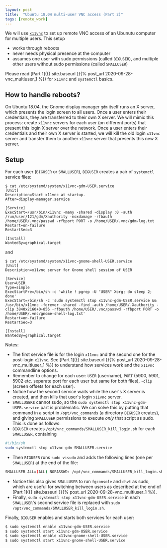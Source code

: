 ```yaml
---
layout: post
title:  "Ubuntu 18.04 multi-user VNC access (Part 2)"
tags: [remote_work]
---
```


We will use [`x11vnc`](https://github.com/LibVNC/x11vnc) to set up remote VNC access of an Ubunutu computer for multiple users. This setup

- works through reboots
- never needs physical presence at the computer
- assumes one user with sudo permissions (called `BIGUSER`), and multiple other users without sudo permissions (called `SMALLUSER`)

Please read [Part 1]({{ site.baseurl }}{% post_url 2020-09-28-vnc_multiuser_1 %}) for `x11vnc` and `systemctl` basics.

## How to handle reboots?

On Ubuntu 18.04, the Gnome display manager `gdm` itself runs an X server, which presents the login screen to all users.
Once a user enters their credentials, they are transferred to their own X server. We will mimic this process: create
`x11vnc` servers for each user (on different ports) that present this login X server over the network. Once a user
enters their credentials and their own X server is started, we will kill the old login `x11vnc` server and transfer them
to another `x11vnc` server that presents this new X server.

## Setup

For each user (`BIGUSER` or `SMALLUSER`), `BIGUSER` creates a pair of `systemctl` service files:

```
$ cat /etc/systemd/system/x11vnc-gdm-USER.service
[Unit]
Description=Start x11vnc at startup.
After=display-manager.service

[Service]
ExecStart=/usr/bin/x11vnc -many -shared -display :0 -auth /run/user/121/gdm/Xauthority -noxdamage -rfbauth /home/USER/.vnc/passwd -rfbport PORT -o /home/USER/.vnc/gdm-log.txt
Restart=on-failure
RestartSec=3

[Install]
WantedBy=graphical.target
```

and

```
$ cat /etc/systemd/system/x11vnc-gnome-shell-USER.service
[Unit]
Description=x11vnc server for Gnome shell session of USER

[Service]
User=USER
Type=simple
ExecStartPre=/bin/sh -c 'while ! pgrep -U "USER" Xorg; do sleep 2; done'
ExecStart=/bin/sh -c 'sudo systemctl stop x11vnc-gdm-USER.service && /usr/bin/x11vnc -forever -shared -find -auth /home/USER/.Xauthority -clip 3840x2160+0+856 -rfbauth /home/USER/.vnc/passwd -rfbport PORT -o /home/USER/.vnc/gnome-shell-log.txt'
Restart=on-failure
RestartSec=3

[Install]
WantedBy=graphical.target
```

Notes:
- The first service file is for the login `x11vnc` and the second one for the post-login `x11vnc`. See [Part 1]({{ site.baseurl }}{% post_url 2020-09-28-vnc_multiuser_1 %})
to understand how services work and the `x11vnc` commandline options.
- Remember to change for each user: `USER` (username), `PORT` (5900, 5901, 5902 etc. separate port for each user but same for both files), `-clip` (screen offsets for each user).
- Notice how the second service waits while the user's X server is created, and then kills that user's login `x11vnc` server.
- `SMALLUSER`s cannot sudo, so the `sudo systemctl stop x11vnc-gdm-USER.service` part is problematic. We can solve this by putting that command in a script in `/opt/vnc_commands`
(a directory `BIGUSER` creates), and giving `SMALLUSER` permissions to execute _only_ that script as sudo. This is done as follows:
- `BIGUSER` creates `/opt/vnc_commands/SMALLUSER_kill_login.sh` for each `SMALLUSER`, containing
```bash
#!/bin/sh
sudo systemctl stop x11vnc-gdm-SMALLUSER.service
```
- Then `BIGUSER` runs `sudo visudo` and adds the following lines (one per `SMALLUSER`) at the end of the file:
```bash
SMALLUSER ALL=(ALL) NOPASSWD: /opt/vnc_commands/SMALLUSER_kill_login.sh, /bin/fgconsole, /bin/chvt
```
- Notice this also gives `SMALLUSER` to run `fgconsole` and `chvt` as sudo, which are useful for switching between users as described at the end of
[Part 1]({{ site.baseurl }}{% post_url 2020-09-28-vnc_multiuser_1 %}).
- Finally, `sudo systemctl stop x11vnc-gdm-USER.service` in each `SMALLUSER`'s second service file is replaced with `sudo /opt/vnc_commands/SMALLUSER_kill_login.sh`.

Finally, `BIGUSER` enables and starts both services for each user:

```bash
$ sudo systemctl enable x11vnc-gdm-USER.service
$ sudo systemctl start x11vnc-gdm-USER.service 
$ sudo systemctl enable x11vnc-gnome-shell-USER.service
$ sudo systemctl start x11vnc-gnome-shell-USER.service
```